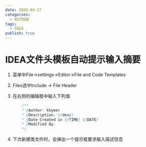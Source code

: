 ```yaml
---
date: 2020-04-17
categories:
  - 知识技能
tags:
  - IDEA
publish: true
---
```


# IDEA文件头模板自动提示输入摘要

1. 菜单中File->settings->Editor->File and Code Templates
2. Files选中Include -> File Header
3. 在右侧的编辑框中输入下列值

    ```java
        /**
        * @Author: kkyeer
        * @Description: ${desc}
        * @Date:Created in ${TIME} ${DATE}
        * @Modified By:
        */
    ```

4. 下次新建类文件时，会弹出一个提示框要求输入描述信息
